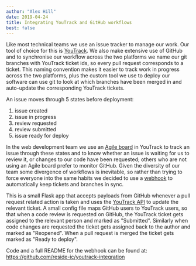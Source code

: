 ```yaml
---
author: "Alex Hill"
date: 2019-04-24
title: Integrating YouTrack and GitHub workflows
best: false
---
```


Like most technical teams we use an issue tracker to manage our work. Our tool of choice for
this is [YouTrack](https://www.jetbrains.com/youtrack/). We also make extensive use of GitHub and to synchronise our 
workflow across the two platforms we name our git branches with YouTrack ticket ids, so every pull request 
corresponds to a ticket. This naming convention makes it easier to track work in progress across the two platforms, 
plus the custom tool we use to deploy our software can use git to look at which branches have been merged in and auto-update
the corresponding YouTrack tickets.

An issue moves through 5 states before deployment:

1. issue created
1. issue in progress
1. review requested
1. review submitted
1. issue ready for deploy
 
In the web development team we use an [Agile board](https://en.wikipedia.org/wiki/File:Scrum_task_board.jpg) in YouTrack 
to track an issue through these states and to know whether an issue is waiting for us to review it, or changes to our 
code have been requested; others who are not using an Agile board prefer to monitor GitHub. Given the diversity of our 
team some divergence of workflows is inevitable, so rather  than trying to force everyone into the same habits we decided 
to use a [webhook](https://developer.github.com/webhooks/) to automatically keep tickets and branches in sync.

This is a small Flask app that accepts payloads from GitHub whenever a pull request related action is taken and uses the 
[YouTrack API](https://www.jetbrains.com/help/youtrack/standalone/General-REST-API.html) to update the relevant ticket. 
A small config file maps GitHub users to YouTrack users, so that when a code review is requested on GitHub, the YouTrack
ticket gets assigned to the relevant person and marked as "Submitted". Similarly when code changes are requested the 
ticket gets assigned back to the author and marked as "Reopened". When a pull request is merged the ticket gets marked 
as "Ready to deploy".

Code and a full README for the webhook can be found at: https://github.com/reside-ic/youtrack-integration
